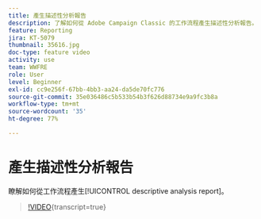 ```yaml
---
title: 產生描述性分析報告
description: 了解如何從 Adobe Campaign Classic 的工作流程產生描述性分析報告。
feature: Reporting
jira: KT-5079
thumbnail: 35616.jpg
doc-type: feature video
activity: use
team: WWFRE
role: User
level: Beginner
exl-id: cc9e256f-67bb-4bb3-aa24-da5de70fc776
source-git-commit: 35e036486c5b533b54b3f626d88734e9a9fc3b8a
workflow-type: tm+mt
source-wordcount: '35'
ht-degree: 77%

---
```


# 產生描述性分析報告

瞭解如何從工作流程產生[!UICONTROL descriptive analysis report]。

>[!VIDEO](https://video.tv.adobe.com/v/35616?quality=12&learn=on){transcript=true}
